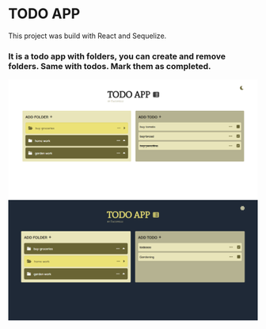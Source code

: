 # TODO APP

This project was build with React and Sequelize.

### It is a todo app with folders, you can create and remove folders. Same with todos. Mark them as completed.

<img src="./client/media/home1.png" alt="start_screen"/>
<img src="./client/media/home2.png" alt="start_screen"/>